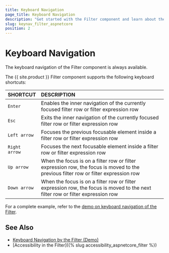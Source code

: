 ```yaml
---
title: Keyboard Navigation
page_title: Keyboard Navigation
description: "Get started with the Filter component and learn about the accessibility support it provides through its keyboard navigation functionality."
slug: keynav_filter_aspnetcore
position: 2
---
```


# Keyboard Navigation

The keyboard navigation of the Filter component is always available.

The {{ site.product }} Filter component supports the following keyboard shortcuts:

| SHORTCUT						| DESCRIPTION				                                                        |
|:---                 |:---                                                                                         |
| `Enter`             | Enables the inner navigation of the currently focused filter row or filter expression row   |  
| `Esc`               | Exits the inner navigation of the currently focused filter row or filter expression row     |
| `Left arrow`        | Focuses the previous focusable element inside a filter row or filter expression row         |
| `Right arrow`       | Focuses the next focusable element inside a filter row or filter expression row             |
| `Up arrow`          | When the focus is on a filter row or filter expression row, the focus is moved to the previous filter row or filter expression row|
| `Down arrow`        | When the focus is on a filter row or filter expression row, the focus is moved to the next filter row or filter expression row|

For a complete example, refer to the [demo on keyboard navigation of the Filter](https://demos.telerik.com/{{site.platform}}/filter/keyboard-navigation).

## See Also

* [Keyboard Navigation by the Filter (Demo)](https://demos.telerik.com/{{site.platform}}/filter/keyboard-navigation)
* [Accessibility in the Filter]({% slug accessibility_aspnetcore_filter %})

